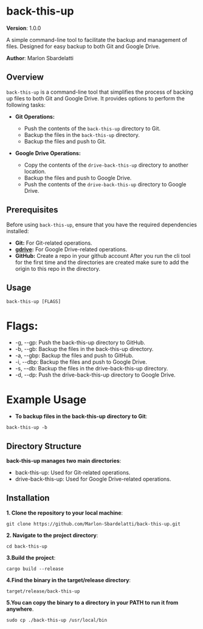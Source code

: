 # back-this-up

**Version**: 1.0.0

A simple command-line tool to facilitate the backup and management of files. Designed for easy backup to both Git and Google Drive.

**Author**: Marlon Sbardelatti

## Overview

`back-this-up` is a command-line tool that simplifies the process of backing up files to both Git and Google Drive. It provides options to perform the following tasks:

- **Git Operations:**
  - Push the contents of the `back-this-up` directory to Git.
  - Backup the files in the `back-this-up` directory.
  - Backup the files and push to Git.

- **Google Drive Operations:**
  - Copy the contents of the `drive-back-this-up` directory to another location.
  - Backup the files and push to Google Drive.
  - Push the contents of the `drive-back-this-up` directory to Google Drive.

## Prerequisites

Before using `back-this-up`, ensure that you have the required dependencies installed:

- **Git:** For Git-related operations.
- **[gdrive](https://github.com/gdrive-org/gdrive):** For Google Drive-related operations.
- **GitHub:** Create a repo in your github account After you run the cli tool for the first time and the directories are created make sure to add the origin to this repo in the directory.

## Usage

```shell
back-this-up [FLAGS]
```
# Flags:

- -g, --gp: Push the back-this-up directory to GitHub.
- -b, --gb: Backup the files in the back-this-up directory.
- -a, --gbp: Backup the files and push to GitHub.
- -i, --dbp: Backup the files and push to Google Drive.
- -s, --db: Backup the files in the drive-back-this-up directory.
- -d, --dp: Push the drive-back-this-up directory to Google Drive.

# Example Usage

- **To backup files in the back-this-up directory to Git**:

 
```shell
back-this-up -b
```

## Directory Structure
**back-this-up manages two main directories**:

- back-this-up: Used for Git-related operations.
- drive-back-this-up: Used for Google Drive-related operations.

## Installation
**1. Clone the repository to your local machine**:

```shell
git clone https://github.com/Marlon-Sbardelatti/back-this-up.git
```
**2. Navigate to the project directory**:

```shell
cd back-this-up
```
**3.Build the project**:

```shell
cargo build --release
```
**4.Find the binary in the target/release directory**:

```shell
target/release/back-this-up
```
**5.You can copy the binary to a directory in your PATH to run it from anywhere**.
```shell
sudo cp ./back-this-up /usr/local/bin
```


